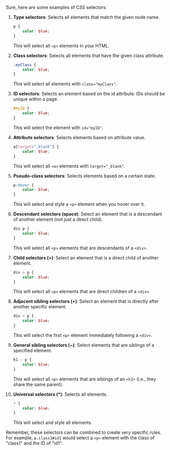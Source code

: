 Sure, here are some examples of CSS selectors:

1. **Type selectors**: Selects all elements that match the given node name.
    ```css
    p {
        color: blue;
    }
    ```
   This will select all `<p>` elements in your HTML.

2. **Class selectors**: Selects all elements that have the given class attribute.
    ```css
    .myClass {
        color: blue;
    }
    ```
    This will select all elements with `class="myClass"`.

3. **ID selectors**: Selects an element based on the id attribute. IDs should be unique within a page.
    ```css
    #myID {
        color: blue;
    }
    ```
    This will select the element with `id="myID"`.

4. **Attribute selectors**: Selects elements based on attribute value.
    ```css
    a[target="_blank"] {
        color: blue;
    }
    ```
    This will select all `<a>` elements with `target="_blank"`.

5. **Pseudo-class selectors**: Selects elements based on a certain state.
    ```css
    p:hover {
        color: blue;
    }
    ```
    This will select and style a `<p>` element when you hover over it.

6. **Descendant selectors (space)**: Select an element that is a descendant of another element (not just a direct child).
    ```css
    div p {
        color: blue;
    }
    ```
    This will select all `<p>` elements that are descendants of a `<div>`.

7. **Child selectors (>)**: Select an element that is a direct child of another element.
    ```css
    div > p {
        color: blue;
    }
    ```
    This will select all `<p>` elements that are direct children of a `<div>`.

8. **Adjacent sibling selectors (+)**: Select an element that is directly after another specific element.
    ```css
    div + p {
        color: blue;
    }
    ```
    This will select the first `<p>` element immediately following a `<div>`.

9. **General sibling selectors (~)**: Select elements that are siblings of a specified element.
    ```css
    h1 ~ p {
        color: blue;
    }
    ```
    This will select all `<p>` elements that are siblings of an `<h1>` (i.e., they share the same parent).

10. **Universal selectors (*)**: Selects all elements.
    ```css
    * {
        color: blue;
    }
    ```
    This will select and style all elements.

Remember, these selectors can be combined to create very specific rules. For example, `p.class1#id1` would select a `<p>` element with the class of "class1" and the ID of "id1".
